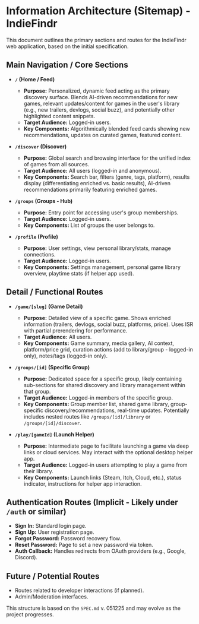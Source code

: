 # Information Architecture (Sitemap) - IndieFindr

This document outlines the primary sections and routes for the IndieFindr web application, based on the initial specification.

## Main Navigation / Core Sections

*   **`/` (Home / Feed)**
    *   **Purpose:** Personalized, dynamic feed acting as the primary discovery surface. Blends AI-driven recommendations for new games, relevant updates/content for games in the user's library (e.g., new trailers, devlogs, social buzz), and potentially other highlighted content snippets.
    *   **Target Audience:** Logged-in users.
    *   **Key Components:** Algorithmically blended feed cards showing new recommendations, updates on curated games, featured content.

*   **`/discover` (Discover)**
    *   **Purpose:** Global search and browsing interface for the unified index of games from all sources.
    *   **Target Audience:** All users (logged-in and anonymous).
    *   **Key Components:** Search bar, filters (genre, tags, platform), results display (differentiating enriched vs. basic results), AI-driven recommendations primarily featuring enriched games.

*   **`/groups` (Groups - Hub)**
    *   **Purpose:** Entry point for accessing user's group memberships.
    *   **Target Audience:** Logged-in users.
    *   **Key Components:** List of groups the user belongs to.

*   **`/profile` (Profile)**
    *   **Purpose:** User settings, view personal library/stats, manage connections.
    *   **Target Audience:** Logged-in users.
    *   **Key Components:** Settings management, personal game library overview, playtime stats (if helper app used).

## Detail / Functional Routes

*   **`/game/[slug]` (Game Detail)**
    *   **Purpose:** Detailed view of a specific game. Shows enriched information (trailers, devlogs, social buzz, platforms, price). Uses ISR with partial prerendering for performance.
    *   **Target Audience:** All users.
    *   **Key Components:** Game summary, media gallery, AI context, platform/price grid, curation actions (add to library/group - logged-in only), notes/tags (logged-in only).

*   **`/groups/[id]` (Specific Group)**
    *   **Purpose:** Dedicated space for a specific group, likely containing sub-sections for shared discovery and library management within that group.
    *   **Target Audience:** Logged-in members of the specific group.
    *   **Key Components:** Group member list, shared game library, group-specific discovery/recommendations, real-time updates. Potentially includes nested routes like `/groups/[id]/library` or `/groups/[id]/discover`.

*   **`/play/[gameId]` (Launch Helper)**
    *   **Purpose:** Intermediate page to facilitate launching a game via deep links or cloud services. May interact with the optional desktop helper app.
    *   **Target Audience:** Logged-in users attempting to play a game from their library.
    *   **Key Components:** Launch links (Steam, Itch, Cloud, etc.), status indicator, instructions for helper app interaction.

## Authentication Routes (Implicit - Likely under `/auth` or similar)

*   **Sign In:** Standard login page.
*   **Sign Up:** User registration page.
*   **Forgot Password:** Password recovery flow.
*   **Reset Password:** Page to set a new password via token.
*   **Auth Callback:** Handles redirects from OAuth providers (e.g., Google, Discord).

## Future / Potential Routes

*   Routes related to developer interactions (if planned).
*   Admin/Moderation interfaces.

This structure is based on the `SPEC.md` v. 051225 and may evolve as the project progresses. 